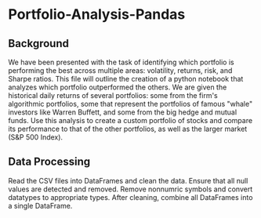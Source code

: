 # Portfolio-Analysis-Pandas

## Background

We have been presented with the task of identifying which portfolio is performing the best across multiple areas: volatility, returns, risk, and Sharpe ratios. This file will outline the creation of a python notebook that analyzes which portfolio outperformed the others. We are given the historical daily returns of several portfolios: some from the firm's algorithmic portfolios, some that represent the portfolios of famous "whale" investors like Warren Buffett, and some from the big hedge and mutual funds. Use this analysis to create a custom portfolio of stocks and compare its performance to that of the other portfolios, as well as the larger market (S&P 500 Index).

## Data Processing

Read the CSV files into DataFrames and clean the data. Ensure that all null values are detected and removed. Remove nonnumric symbols and convert datatypes to appropriate types. After cleaning, combine all DataFrames into a single DataFrame. 


